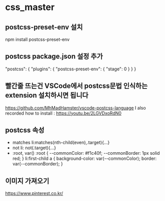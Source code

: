 # css_master

## postcss-preset-env 설치

npm install postcss-preset-env

## postcss package.json 설정 추가

"postcss": {
"plugins": {
"postcss-preset-env": {
"stage": 0
}
}
}

## 빨간줄 뜨는건 VSCode에서 postcss문법 인식하는 extension 설치하시면 됩니다

https://github.com/MhMadHamster/vscode-postcss-language
I also recorded how to install : https://youtu.be/2LGVDxoRdN0

## postcss 속성

- matches
  li:matches(nth-child(even),.target){...}
- not
  li: not(.target){...}
- :root, var()
  :root {
  --commonColor: #f1c40f;
  --commonBorder: 1px solid red;
  }
  li:first-child a {
  background-color: var(--commonColor);
  border: var(--commonBorder);
  }

## 이미지 가져오기

https://www.pinterest.co.kr/
